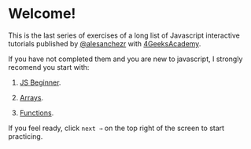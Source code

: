 # Welcome!
 
This is the last series of exercises of a long list of Javascript interactive tutorials published by [@alesanchezr](https://twitter.com/alesanchezr) with [4GeeksAcademy](https://4geeksacademy.com).

If you have not completed them and you are new to javascript, I strongly recomend you start with:

1. [JS Beginner](https://github.com/4GeeksAcademy/javascript-beginner-exercises-tutorial).

2. [Arrays](https://github.com/4GeeksAcademy/javascript-arrays-exercises-tutorial).

3. [Functions](https://github.com/4GeeksAcademy/javascript-functions-exercises-tutorial).

If you feel ready, click `next →` on the top right of the screen to start practicing.
